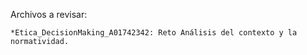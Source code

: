 Archivos a revisar:

    *Etica_DecisionMaking_A01742342: Reto Análisis del contexto y la normatividad.
